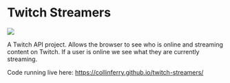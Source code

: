 # Twitch Streamers

<img src="http://collinferry.com/codepen/twitch.jpg">

A Twitch API project. Allows the browser to see who is online and streaming content on Twitch. If a user is online we see what they are currently streaming.

Code running live here: https://collinferry.github.io/twitch-streamers/
